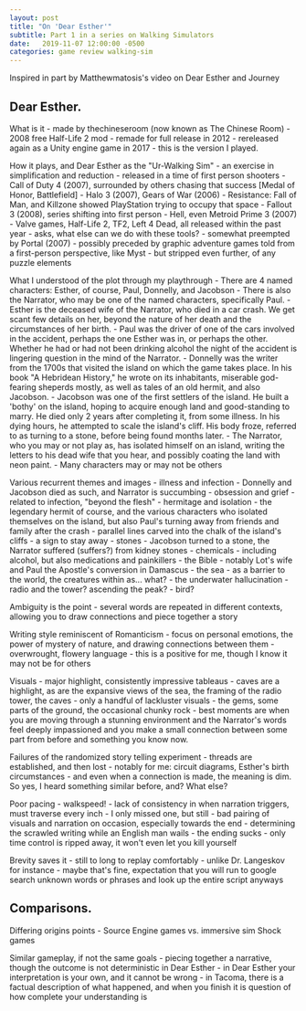 ```yaml
---
layout: post
title: "On 'Dear Esther'"
subtitle: Part 1 in a series on Walking Simulators
date:   2019-11-07 12:00:00 -0500
categories: game review walking-sim
---
```


Inspired in part by Matthewmatosis's video on Dear Esther and Journey

## Dear Esther.

What is it
    - made by thechineseroom (now known as The Chinese Room)
    - 2008 free Half-Life 2 mod
    - remade for full release in 2012
    - rereleased again as a Unity engine game in 2017 - this is the version I played.

How it plays, and Dear Esther as the "Ur-Walking Sim"
    - an exercise in simplification and reduction - released in a time of first person shooters
        - Call of Duty 4 (2007), surrounded by others chasing that success [Medal of Honor, Battlefield]
        - Halo 3 (2007), Gears of War (2006)
        - Resistance: Fall of Man, and Killzone showed PlayStation trying to occupy that space
        - Fallout 3 (2008), series shifting into first person
        - Hell, even Metroid Prime 3 (2007)
        - Valve games, Half-Life 2, TF2, Left 4 Dead, all released within the past year
    - asks, what else can we do with these tools?
        - somewhat preempted by Portal (2007)
        - possibly preceded by graphic adventure games told from a first-person perspective, like Myst
        - but stripped even further, of any puzzle elements

What I understood of the plot through my playthrough
    - There are 4 named characters: Esther, of course, Paul, Donnelly, and Jacobson
    - There is also the Narrator, who may be one of the named characters, specifically Paul.
    - Esther is the deceased wife of the Narrator, who died in a car crash. We get scant few details on her, beyond the nature of her death and the circumstances of her birth.
    - Paul was the driver of one of the cars involved in the accident, perhaps the one Esther was in, or perhaps the other. Whether he had or had not been drinking alcohol the night of the accident is lingering question in the mind of the Narrator.
    - Donnelly was the writer from the 1700s that visited the island on which the game takes place. In his book "A Hebridean History," he wrote on its inhabitants, miserable god-fearing sheperds mostly, as well as tales of an old hermit, and also Jacobson.
    - Jacobson was one of the first settlers of the island. He built a 'bothy' on the island, hoping to acquire enough land and good-standing to marry. He died only 2 years after completing it, from some illness. In his dying hours, he attempted to scale the island's cliff. His body froze, referred to as turning to a stone, before being found months later.
    - The Narrator, who you may or not play as, has isolated himself on an island, writing the letters to his dead wife that you hear, and possibly coating the land with neon paint.
    - Many characters may or may not be others

Various recurrent themes and images
    - illness and infection - Donnelly and Jacobson died as such, and Narrator is succumbing
    - obsession and grief - related to infection, "beyond the flesh"
    - hermitage and isolation - the legendary hermit of course, and the various characters who isolated themselves on the island, but also Paul's turning away from friends and family after the crash
    - parallel lines carved into the chalk of the island's cliffs - a sign to stay away
    - stones - Jacobson turned to a stone, the Narrator suffered (suffers?) from kidney stones
    - chemicals - including alcohol, but also medications and painkillers
    - the Bible - notably Lot's wife and Paul the Apostle's conversion in Damascus
    - the sea - as a barrier to the world, the creatures within as... what?
        - the underwater hallucination
    - radio and the tower? ascending the peak?
    - bird?

Ambiguity is the point
    - several words are repeated in different contexts, allowing you to draw connections and piece together a story

Writing style reminiscent of Romanticism
    - focus on personal emotions, the power of mystery of nature, and drawing connections between them
    - overwrought, flowery language
    - this is a positive for me, though I know it may not be for others

Visuals
    - major highlight, consistently impressive tableaus
    - caves are a highlight, as are the expansive views of the sea, the framing of the radio tower, the caves
    - only a handful of lackluster visuals - the gems, some parts of the ground, the occasional chunky rock
    - best moments are when you are moving through a stunning environment and the Narrator's words feel deeply impassioned and you make a small connection between some part from before and something you know now.

Failures of the randomized story telling experiment
    - threads are established, and then lost
    - notably for me: circuit diagrams, Esther's birth circumstances
    - and even when a connection is made, the meaning is dim. So yes, I heard something similar before, and? What else?

Poor pacing
    - walkspeed!
    - lack of consistency in when narration triggers, must traverse every inch - I only missed one, but still
    - bad pairing of visuals and narration on occasion, especially towards the end - determining the scrawled writing while an English man wails
    - the ending sucks - only time control is ripped away, it won't even let you kill yourself

Brevity saves it
    - still to long to replay comfortably - unlike Dr. Langeskov for instance
    - maybe that's fine, expectation that you will run to google search unknown words or phrases and look up the entire script anyways

## Comparisons.

Differing origins points - Source Engine games vs. immersive sim Shock games

Similar gameplay, if not the same goals - piecing together a narrative, though the outcome is not deterministic in Dear Esther
    - in Dear Esther your interpretation is your own, and it cannot be wrong
    - in Tacoma, there is a factual description of what happened, and when you finish it is question of how complete your understanding is

